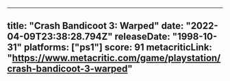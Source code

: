 
---
title: "Crash Bandicoot 3: Warped"
date: "2022-04-09T23:38:28.794Z"
releaseDate: "1998-10-31"
platforms: ["ps1"]
score: 91
metacriticLink: "https://www.metacritic.com/game/playstation/crash-bandicoot-3-warped"
---
